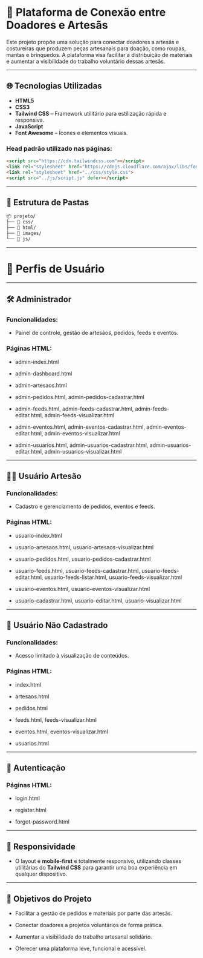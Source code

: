 # 🎁 Plataforma de Conexão entre Doadores e Artesãs

Este projeto propõe uma solução para conectar doadores a artesãs e costureiras que produzem peças artesanais para doação, como roupas, mantas e brinquedos. A plataforma visa facilitar a distribuição de materiais e aumentar a visibilidade do trabalho voluntário dessas artesãs.

---

## 🌐 Tecnologias Utilizadas

- **HTML5**
- **CSS3**
- **Tailwind CSS** – Framework utilitário para estilização rápida e responsiva.
- **JavaScript**
- **Font Awesome** – Ícones e elementos visuais.

### Head padrão utilizado nas páginas:
```html
<script src="https://cdn.tailwindcss.com"></script>
<link rel="stylesheet" href="https://cdnjs.cloudflare.com/ajax/libs/font-awesome/6.4.0/css/all.min.css">
<link rel="stylesheet" href="../css/style.css">
<script src="../js/script.js" defer></script>
```
---

## 📁 Estrutura de Pastas
```bash
📦 projeto/
├── 📁 css/
├── 📁 html/
├── 📁 images/
└── 📁 js/
```
---

# 👥 Perfis de Usuário

---

## 🛠️ Administrador

### Funcionalidades:

- Painel de controle, gestão de artesãos, pedidos, feeds e eventos.

### Páginas HTML:

- admin-index.html

- admin-dashboard.html

- admin-artesaos.html

- admin-pedidos.html, admin-pedidos-cadastrar.html

- admin-feeds.html, admin-feeds-cadastrar.html, admin-feeds-editar.html, admin-feeds-visualizar.html

- admin-eventos.html, admin-eventos-cadastrar.html, admin-eventos-editar.html, admin-eventos-visualizar.html

- admin-usuarios.html, admin-usuarios-cadastrar.html, admin-usuarios-editar.html, admin-usuarios-visualizar.html

---

## 👩‍🎨 Usuário Artesão

### Funcionalidades:

- Cadastro e gerenciamento de pedidos, eventos e feeds.

### Páginas HTML:

- usuario-index.html

- usuario-artesaos.html, usuario-artesaos-visualizar.html

- usuario-pedidos.html, usuario-pedidos-cadastrar.html

- usuario-feeds.html, usuario-feeds-cadastrar.html, usuario-feeds-editar.html, usuario-feeds-listar.html, usuario-feeds-visualizar.html

- usuario-eventos.html, usuario-eventos-visualizar.html

- usuario-cadastrar.html, usuario-editar.html, usuario-visualizar.html

---

## 👀 Usuário Não Cadastrado

### Funcionalidades:

- Acesso limitado à visualização de conteúdos.

### Páginas HTML:

- index.html

- artesaos.html

- pedidos.html

- feeds.html, feeds-visualizar.html

- eventos.html, eventos-visualizar.html

- usuarios.html

---

## 🔐 Autenticação

### Páginas HTML:

- login.html

- register.html

- forgot-password.html

---

## 📱 Responsividade

- O layout é **mobile-first** e totalmente responsivo, utilizando classes utilitárias do **Tailwind CSS** para garantir uma boa experiência em qualquer dispositivo.

---

## 🎯 Objetivos do Projeto

- Facilitar a gestão de pedidos e materiais por parte das artesãs.

- Conectar doadores a projetos voluntários de forma prática.

- Aumentar a visibilidade do trabalho artesanal solidário.

- Oferecer uma plataforma leve, funcional e acessível.